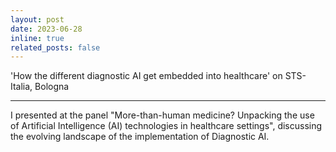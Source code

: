 ```yaml
---
layout: post
date: 2023-06-28 
inline: true
related_posts: false
---
```


'How the different diagnostic AI get embedded into healthcare' on STS-Italia, Bologna


***
I presented at the panel "More-than-human medicine? Unpacking the use of Artificial Intelligence (AI)
technologies in healthcare settings", discussing the evolving landscape of the implementation of Diagnostic AI.

